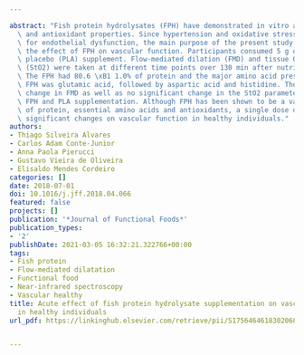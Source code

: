 ---
abstract: "Fish protein hydrolysates (FPH) have demonstrated in vitro anti-hypertensive\
  \ and antioxidant properties. Since hypertension and oxidative stress are key factors\
  \ for endothelial dysfunction, the main purpose of the present study was to investigate\
  \ the effect of FPH on vascular function. Participants consumed 5 g of FPH or a\
  \ placebo (PLA) supplement. Flow-mediated dilation (FMD) and tissue O2 saturation\
  \ (StO2) were taken at different time points over 130 min after nutritional intervention.\
  \ The FPH had 80.6 \xB1 1.0% of protein and the major amino acid present in the\
  \ FPH was glutamic acid, followed by aspartic acid and histidine. There was no significant\
  \ change in FMD as well as no significant change in the StO2 parameters between\
  \ FPH and PLA supplementation. Although FPH has been shown to be a valuable source\
  \ of protein, essential amino acids and antioxidants, a single dose did not promote\
  \ significant changes on vascular function in healthy individuals."
authors:
- Thiago Silveira Alvares
- Carlos Adam Conte-Junior
- Anna Paola Pierucci
- Gustavo Vieira de Oliveira
- Elisaldo Mendes Cordeiro
categories: []
date: 2018-07-01
doi: 10.1016/j.jff.2018.04.066
featured: false
projects: []
publication: '*Journal of Functional Foods*'
publication_types:
- '2'
publishDate: 2021-03-05 16:32:21.322766+00:00
tags:
- Fish protein
- Flow-mediated dilatation
- Functional food
- Near-infrared spectroscopy
- Vascular healthy
title: Acute effect of fish protein hydrolysate supplementation on vascular function
  in healthy individuals
url_pdf: https://linkinghub.elsevier.com/retrieve/pii/S1756464618302068

---
